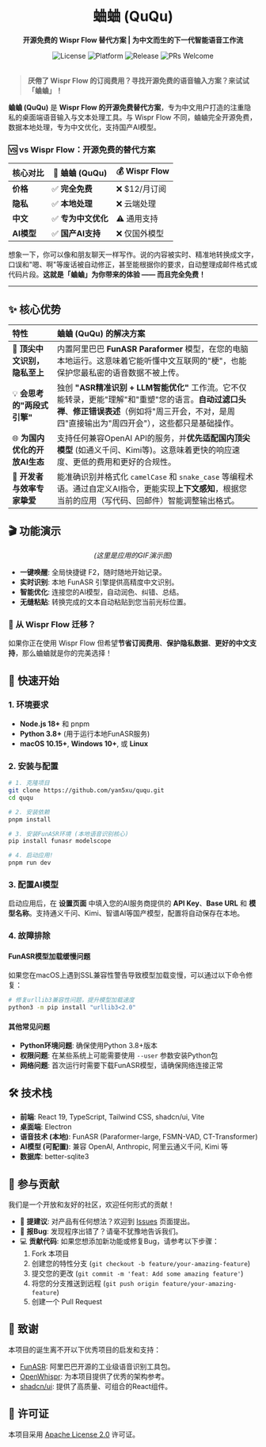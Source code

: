 <div align="center">

<!-- 在这里放置您的Logo图片 -->
<!-- 例如: <img src="assets/logo.png" width="150" /> -->
<br/>
<br/>

# 蛐蛐 (QuQu)

**开源免费的 Wispr Flow 替代方案 | 为中文而生的下一代智能语音工作流**

</div>

<div align="center">

<!-- 徽章 (Badges) - 您可以后续替换为动态徽章服务 (如 shields.io) -->
<img src="https://img.shields.io/badge/license-Apache_2.0-blue.svg" alt="License">
<img src="https://img.shields.io/badge/platform-macOS%20%7C%20Windows%20%7C%20Linux-lightgrey" alt="Platform">
<img src="https://img.shields.io/badge/release-v1.0.0-brightgreen" alt="Release">
<img src="https://img.shields.io/badge/PRs-welcome-brightgreen.svg" alt="PRs Welcome">

</div>

<br/>

> **厌倦了 Wispr Flow 的订阅费用？寻找开源免费的语音输入方案？来试试「蛐蛐」！**

**蛐蛐 (QuQu)** 是 **Wispr Flow 的开源免费替代方案**，专为中文用户打造的注重隐私的桌面端语音输入与文本处理工具。与 Wispr Flow 不同，蛐蛐完全开源免费，数据本地处理，专为中文优化，支持国产AI模型。

### 🆚 vs Wispr Flow：开源免费的替代方案

| 核心对比 | 🎯 蛐蛐 (QuQu) | 💰 Wispr Flow |
|---------|---------------|---------------|
| **价格** | ✅ **完全免费** | ❌ $12/月订阅 |
| **隐私** | ✅ **本地处理** | ❌ 云端处理 |
| **中文** | ✅ **专为中文优化** | ⚠️ 通用支持 |
| **AI模型** | ✅ **国产AI支持** | ❌ 仅国外模型 |

想象一下，你可以像和朋友聊天一样写作。说的内容被实时、精准地转换成文字，口误和"嗯、啊"等废话被自动修正，甚至能根据你的要求，自动整理成邮件格式或代码片段。**这就是「蛐蛐」为你带来的体验 —— 而且完全免费！**

---

## ✨ 核心优势

| 特性 | 蛐蛐 (QuQu) 的解决方案 |
| :--- | :--- |
| 🎯 **顶尖中文识别，隐私至上** | 内置阿里巴巴 **FunASR Paraformer** 模型，在您的电脑本地运行。这意味着它能听懂中文互联网的"梗"，也能保护您最私密的语音数据不被上传。 |
| 💡 **会思考的"两段式引擎"** | 独创 **"ASR精准识别 + LLM智能优化"** 工作流。它不仅能转录，更能"理解"和"重塑"您的语言。**自动过滤口头禅**、**修正错误表述**（例如将"周三开会，不对，是周四"直接输出为"周四开会"），这些都只是基础操作。 |
| 🌐 **为国内优化的开放AI生态** | 支持任何兼容OpenAI API的服务，并**优先适配国内顶尖模型** (如通义千问、Kimi等)。这意味着更快的响应速度、更低的费用和更好的合规性。 |
| 🚀 **开发者与效率专家挚爱** | 能准确识别并格式化 `camelCase` 和 `snake_case` 等编程术语。通过自定义AI指令，更能实现**上下文感知**，根据您当前的应用（写代码、回邮件）智能调整输出格式。 |


## 🎬 功能演示

<!-- 在这里放置您的GIF演示图 -->
<!-- 例如: <img src="assets/demo.gif" /> -->
<p align="center"><i>(这里是应用的GIF演示图)</i></p>

- **一键唤醒**: 全局快捷键 F2，随时随地开始记录。
- **实时识别**: 本地 FunASR 引擎提供高精度中文识别。
- **智能优化**: 连接您的AI模型，自动润色、纠错、总结。
- **无缝粘贴**: 转换完成的文本自动粘贴到您当前光标位置。

### 🚀 从 Wispr Flow 迁移？

如果你正在使用 Wispr Flow 但希望**节省订阅费用**、**保护隐私数据**、**更好的中文支持**，那么蛐蛐就是你的完美选择！

## 🚀 快速开始

### 1. 环境要求
- **Node.js 18+** 和 pnpm
- **Python 3.8+** (用于运行本地FunASR服务)
- **macOS 10.15+**, **Windows 10+**, 或 **Linux**

### 2. 安装与配置

```bash
# 1. 克隆项目
git clone https://github.com/yan5xu/ququ.git
cd ququ

# 2. 安装依赖
pnpm install

# 3. 安装FunASR环境 (本地语音识别核心)
pip install funasr modelscope

# 4. 启动应用!
pnpm run dev
```

### 3. 配置AI模型
启动应用后，在 **设置页面** 中填入您的AI服务商提供的 **API Key**、**Base URL** 和 **模型名称**。支持通义千问、Kimi、智谱AI等国产模型，配置将自动保存在本地。

### 4. 故障排除

#### FunASR模型加载缓慢问题

如果您在macOS上遇到SSL兼容性警告导致模型加载变慢，可以通过以下命令修复：

```bash
# 修复urllib3兼容性问题，提升模型加载速度
python3 -m pip install "urllib3<2.0"
```

#### 其他常见问题

- **Python环境问题**: 确保使用Python 3.8+版本
- **权限问题**: 在某些系统上可能需要使用 `--user` 参数安装Python包
- **网络问题**: 首次运行时需要下载FunASR模型，请确保网络连接正常

## 🛠️ 技术栈

- **前端**: React 19, TypeScript, Tailwind CSS, shadcn/ui, Vite
- **桌面端**: Electron
- **语音技术 (本地)**: FunASR (Paraformer-large, FSMN-VAD, CT-Transformer)
- **AI模型 (可配置)**: 兼容 OpenAI, Anthropic, 阿里云通义千问, Kimi 等
- **数据库**: better-sqlite3

## 🤝 参与贡献

我们是一个开放和友好的社区，欢迎任何形式的贡献！

- 🤔 **提建议**: 对产品有任何想法？欢迎到 [Issues](https://github.com/yan5xu/ququ/issues) 页面提出。
- 🐛 **报Bug**: 发现程序出错了？请毫不犹豫地告诉我们。
- 💻 **贡献代码**: 如果您想添加新功能或修复Bug，请参考以下步骤：
    1.  Fork 本项目
    2.  创建您的特性分支 (`git checkout -b feature/your-amazing-feature`)
    3.  提交您的更改 (`git commit -m 'feat: Add some amazing feature'`)
    4.  将您的分支推送到远程 (`git push origin feature/your-amazing-feature`)
    5.  创建一个 Pull Request

## 🙏 致谢

本项目的诞生离不开以下优秀项目的启发和支持：

- [FunASR](https://github.com/modelscope/FunASR): 阿里巴巴开源的工业级语音识别工具包。
- [OpenWhispr](https://github.com/HeroTools/open-whispr): 为本项目提供了优秀的架构参考。
- [shadcn/ui](https://ui.shadcn.com/): 提供了高质量、可组合的React组件。

## 📄 许可证

本项目采用 [Apache License 2.0](LICENSE) 许可证。